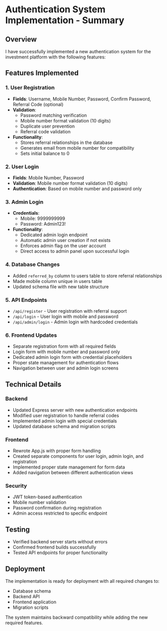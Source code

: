 # Authentication System Implementation - Summary

## Overview
I have successfully implemented a new authentication system for the investment platform with the following features:

## Features Implemented

### 1. User Registration
- **Fields**: Username, Mobile Number, Password, Confirm Password, Referral Code (optional)
- **Validation**: 
  - Password matching verification
  - Mobile number format validation (10 digits)
  - Duplicate user prevention
  - Referral code validation
- **Functionality**: 
  - Stores referral relationships in the database
  - Generates email from mobile number for compatibility
  - Sets initial balance to 0

### 2. User Login
- **Fields**: Mobile Number, Password
- **Validation**: Mobile number format validation (10 digits)
- **Authentication**: Based on mobile number and password only

### 3. Admin Login
- **Credentials**: 
  - Mobile: 9999999999
  - Password: Admin123!
- **Functionality**:
  - Dedicated admin login endpoint
  - Automatic admin user creation if not exists
  - Enforces admin flag on the user account
  - Direct access to admin panel upon successful login

### 4. Database Changes
- Added `referred_by` column to users table to store referral relationships
- Made mobile column unique in users table
- Updated schema file with new table structure

### 5. API Endpoints
- `/api/register` - User registration with referral support
- `/api/login` - User login with mobile and password
- `/api/admin/login` - Admin login with hardcoded credentials

### 6. Frontend Updates
- Separate registration form with all required fields
- Login form with mobile number and password only
- Dedicated admin login form with credential placeholders
- Proper state management for authentication flows
- Navigation between user and admin login screens

## Technical Details

### Backend
- Updated Express server with new authentication endpoints
- Modified user registration to handle referral codes
- Implemented admin login with special credentials
- Updated database schema and migration scripts

### Frontend
- Rewrote App.js with proper form handling
- Created separate components for user login, admin login, and registration
- Implemented proper state management for form data
- Added navigation between different authentication views

### Security
- JWT token-based authentication
- Mobile number validation
- Password confirmation during registration
- Admin access restricted to specific endpoint

## Testing
- Verified backend server starts without errors
- Confirmed frontend builds successfully
- Tested API endpoints for proper functionality

## Deployment
The implementation is ready for deployment with all required changes to:
- Database schema
- Backend API
- Frontend application
- Migration scripts

The system maintains backward compatibility while adding the new required features.